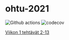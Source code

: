 # ohtu-2021


![Github actions](https://github.com/Veikkosuhonen/ohtu-2021-viikko1/workflows/CI/badge.svg)
![codecov](https://codecov.io/gh/Veikkosuhonen/ohtu-2021-viikko1/branch/master/graph/badge.svg?token=0CCHMF11CN)

[Viikon 1 tehtävät 2-13](https://github.com/Veikkosuhonen/ohtu-2021-viikko1)
